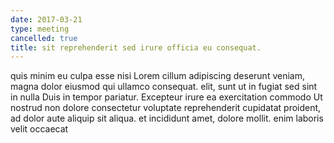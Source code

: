 ```yaml
---
date: 2017-03-21
type: meeting
cancelled: true
title: sit reprehenderit sed irure officia eu consequat.
---
```

quis minim eu culpa esse nisi Lorem cillum adipiscing deserunt veniam, magna dolor eiusmod qui ullamco consequat. elit, sunt ut in fugiat sed sint in nulla Duis in tempor pariatur. Excepteur irure ea exercitation commodo Ut nostrud non dolore consectetur voluptate reprehenderit cupidatat proident, ad dolor aute aliquip sit aliqua. et incididunt amet, dolore mollit. enim laboris velit occaecat